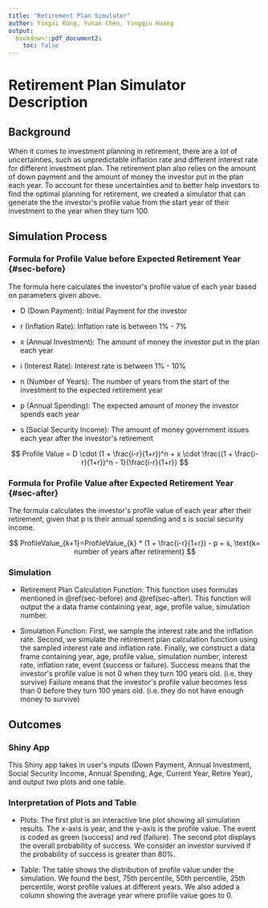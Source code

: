 ```yaml
---
title: "Retirement Plan Simulator"
author: Yingxi Kong, Yunan Chen, Yingqiu Huang
output:
  bookdown::pdf_document2:
    toc: false
---
```


# Retirement Plan Simulator Description

## Background

When it comes to investment planning in retirement, there are a lot of uncertainties, such as unpredictable inflation rate and different interest rate for different investment plan. The retirement plan also relies on the amount of down payment and the amount of money the investor put in the plan each year. To account for these uncertainties and to better help investors to find the optimal planning for retirement, we created a simulator that can generate the the investor's profile value from the start year of their investment to the year when they turn 100.

## Simulation Process

### Formula for Profile Value before Expected Retirement Year {#sec-before}

The formula here calculates the investor's profile value of each year based on parameters given above.

-   D (Down Payment): Initial Payment for the investor

-   r (Inflation Rate): Inflation rate is between 1% - 7%

-   x (Annual Investment): The amount of money the investor put in the plan each year

-   i (Interest Rate): Interest rate is between 1% - 10%

-   n (Number of Years): The number of years from the start of the investment to the expected retirement year

-   p (Annual Spending): The expected amount of money the investor spends each year

-   s (Social Security Income): The amount of money government issues each year after the investor's retirement

$$
Profile Value = D \cdot (1 + \frac{i-r}{1+r})^n + x \cdot \frac{(1 + \frac{i-r}{1+r})^n - 1}{\frac{i-r}{1+r}}
$$

### Formula for Profile Value after Expected Retirement Year {#sec-after}

The formula calculates the investor's profile value of each year after their retirement, given that p is their annual spending and s is social security income.

$$
ProfileValue_{k+1}=ProfileValue_{k} * (1 + \frac{i-r}{1+r}) - p + s, \text{k= number of years after retirement}
$$

### Simulation

-   Retirement Plan Calculation Function: This function uses formulas mentioned in \@ref(sec-before) and \@ref(sec-after). This function will output the a data frame containing year, age, profile value, simulation number.

-   Simulation Function: First, we sample the interest rate and the inflation rate. Second, we simulate the retirement plan calculation function using the sampled interest rate and inflation rate. Finally, we construct a data frame containing year, age, profile value, simulation number, interest rate, inflation rate, event (success or failure). Success means that the investor's profile value is not 0 when they turn 100 years old. (i.e. they survive) Failure means that the investor's profile value becomes less than 0 before they turn 100 years old. (i.e. they do not have enough money to survive)

## Outcomes

### Shiny App

This Shiny app takes in user's inputs (Down Payment, Annual Investment, Social Security Income, Annual Spending, Age, Current Year, Retire Year), and output two plots and one table.

### Interpretation of Plots and Table

-   Plots: The first plot is an interactive line plot showing all simulation results. The x-axis is year, and the y-axis is the profile value. The event is coded as green (success) and red (failure). The second plot displays the overall probability of success. We consider an investor survived if the probability of success is greater than 80%.

-   Table: The table shows the distribution of profile value under the simulation. We found the best, 75th percentile, 50th percentile, 25th percentile, worst profile values at different years. We also added a column showing the average year where profile value goes to 0.
